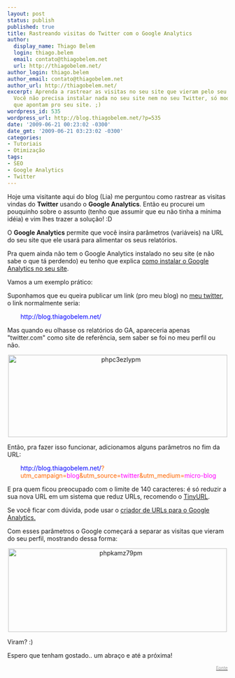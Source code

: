 ```yaml
---
layout: post
status: publish
published: true
title: Rastreando visitas do Twitter com o Google Analytics
author:
  display_name: Thiago Belem
  login: thiago.belem
  email: contato@thiagobelem.net
  url: http://thiagobelem.net/
author_login: thiago.belem
author_email: contato@thiagobelem.net
author_url: http://thiagobelem.net/
excerpt: Aprenda a rastrear as visitas no seu site que vieram pelo seu perfil do Twitter.
  Você não precisa instalar nada no seu site nem no seu Twitter, só modificar as URLs
  que apontam pro seu site. ;)
wordpress_id: 535
wordpress_url: http://blog.thiagobelem.net/?p=535
date: '2009-06-21 00:23:02 -0300'
date_gmt: '2009-06-21 03:23:02 -0300'
categories:
- Tutoriais
- Otimização
tags:
- SEO
- Google Analytics
- Twitter
---
```

<p>Hoje uma visitante aqui do blog (Lia) me perguntou como rastrear as visitas vindas do <strong>Twitter</strong> usando o <strong>Google Analytics</strong>. Então eu procurei um pouquinho sobre o assunto (tenho que assumir que eu não tinha a mínima idéia) e vim lhes trazer a solução! :D</p>
<p>O <strong>Google Analytics</strong> permite que você insira parâmetros (variáveis) na URL do seu site que ele usará para alimentar os seus relatórios.</p>
<p>Pra quem ainda não tem o Google Analytics instalado no seu site (e não sabe o que tá perdendo) eu tenho que explica <a href="http://blog.thiagobelem.net/tutoriais/inserindo-o-google-analytics-no-seu-site/" target="_blank">como instalar o Google Analytics no seu site</a>.</p>
<p>Vamos a um exemplo prático:</p>
<p>Suponhamos que eu queira publicar um link (pro meu blog) no <a href="http://twitter.com/tiutalk" target="_blank">meu twitter</a>, o link normalmente seria:</p>
<p style="padding-left: 30px;"><span style="color: #0000ff;">http://blog.thiagobelem.net/</span></p>
<p>Mas quando eu olhasse os relatórios do GA, apareceria apenas "twitter.com" como site de referência, sem saber se foi no meu perfil ou não.</p>
<p style="text-align: center;"><a href="http://blog.thiagobelem.net/arquivos/2009/06/phpc3ezlypm.jpg"><img class="size-full wp-image-536 aligncenter" title="phpc3ezlypm" src="http://blog.thiagobelem.net/arquivos/2009/06/phpc3ezlypm.jpg" alt="phpc3ezlypm" width="501" height="188" /></a></p>
<p>Então, pra fazer isso funcionar, adicionamos alguns parâmetros no fim da URL:</p>
<p style="padding-left: 30px;"><span style="color: #0000ff;">http://blog.thiagobelem.net/<span style="color: #ff6600;">?utm_campaign=<span style="color: #ff00ff;">blog</span>&amp;utm_source=<span style="color: #ff00ff;">twitter</span>&amp;utm_medium=<span style="color: #ff00ff;">micro-blog</span></span></span></p>
<p>E pra quem ficou preocupado com o limite de 140 caracteres: é só reduzir a sua nova URL em um sistema que reduz URLs, recomendo o <a href="http://tinyurl.com/" target="_blank">TinyURL</a>.</p>
<p>Se você ficar com dúvida, pode usar o <a href="http://www.google.com/support/analytics/bin/answer.py?answer=55578" target="_blank">criador de URLs para o Google Analytics.</a></p>
<p>Com esses parâmetros o Google começará a separar as visitas que vieram do seu perfil, mostrando dessa forma:</p>
<p style="text-align: center;"><a href="http://blog.thiagobelem.net/arquivos/2009/06/phpkamz79pm.jpg"><img class="size-full wp-image-537 aligncenter" title="phpkamz79pm" src="http://blog.thiagobelem.net/arquivos/2009/06/phpkamz79pm.jpg" alt="phpkamz79pm" width="500" height="191" /></a></p>
<p>Viram? :)</p>
<p>Espero que tenham gostado.. um abraço e até a próxima!</p>
<p style="text-align: right;"><a href="http://cutroni.com/blog/2008/09/02/tracking-twitter/" target="_blank"><span style="color: #999999;"><span style="font-size: x-small;">Fonte</span></span></a></p>
